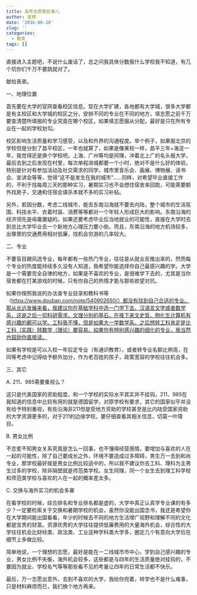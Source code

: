 ```yaml
---
title: 高考志愿那些事儿
author: 宣棋
date: '2016-06-18'
slug: ''
categories:
  - 教育
tags: []
---
```

直接进入主题吧，不说什么废话了，总之问我具体分数报什么学校我不知道，有几个坑你们千万不要跳就对了。

献给表弟。

一、地理位置

首先要在大学的官网查看校区信息。现在大学扩建，各地都有大学城，很多大学都是有主校区和大学城的校区之分，安排不同的专业在不同的地方，填志愿之前千万要查清楚所填报的专业究竟在哪个校区，如果填志愿服从分配，最好是只在所有专业在一起的学校划勾。

校区影响生活质量和学习感受，以及和外界的沟通程度。举个例子，如果报北京的学校但是分到了昌平校区，一年也就算了，如果是像某校一样，昌平三年+海淀一年，我觉得还是换个学校吧。上海、广州等均是同理，冲着北上广的名头报大学，最后去到之后发现在村里，每次单程进城都要一个小时，绝对不是什么好的体验，特别是针对有参加活动及社交需求的同学，城市里音乐会、画展、博物展、读书会、宣讲会等等，觉得“这不是发生在我的城市”……同样，对希望毕业直接工作的，不利于找每周三天的那种实习，暑期实习也不会想住宿舍来回跑，可能需要额外找房子，交通和住宿会谋杀本就不多的实习补贴。

另外，若因分数，考虑二线城市，能去东南沿海就不要去内陆，整个城市的生活氛围、科技水平、衣着时装、消费等等都对一个年轻人形成巨大的影响。东南沿海的经济领先是毋庸置疑的。如果还要考虑毕业后当地就业的可能性，直接在大学时去到总比大学毕业去一个新地方心理压力要小些。而且，东南沿海的地方机场较多，出哪里的交通费用相对低廉，找机会穷游的几率较大。

二、专业

不要盲目跟风选专业，每年都有一些热门专业，往往是从就业反推出来的，然而每个专业的热度能持续多久没有人知道，我希望你能选择你自己最感兴趣的学。大学是一个需要完全自律的地方，如果是不喜欢的专业，是很难学下去的，尤其是当你宿舍都在打某游戏的时候，只有你自己的热情才能与那些欲望对抗。

如果你按照我说的办法查专业目录和教科书等（https://www.douban.com/note/540902650/）都没有找到自己合适的专业。那从长远发展来看，我建议你在基础学科中选一门学下去，汉语言文学或者数学系，这是之后一切科研需求，文理分别的基石，在接下来文史哲、物化生计算机有感兴趣的都可以学。工科我不懂，但是如果大一学数学系，之后想转工科肯定是比工科（实践）转数学（理论）要容易。如果你有特别感兴趣的细化的专业，我当然也鼓励你直接读。

如果有学校是可以入校一年后定专业（有通识教育），或者转专业名额比例高，在同等考虑中记得给予额外加分，作为老百姓的孩子，政策宽容的学校往往机会多。

三、其它

A. 211、985需要重视么？

这只是代表国家的资助程度，和一个学校的实际水平其实并不挂钩，211、985在我知道的信息中比较有用的就是德国留学，对原学校有要求，其它的国家似乎并没有给予特别重视，有些沿海非211但是受地方资助的学校甚至是比内陆受国家资助的大学资源更多的，对于211的边缘学校，要仔细查看其相关信息，切莫一叶障目。

B. 男女比例

不恋爱不知男女关系究竟是怎么一回事，也不懂得经营感情。要增加与喜欢的人在一起的可能性，除了自己要成长之外，环境不要造成过多障碍，男生万一去到和尚专业，那学校最好就是男女比例比较适中的，所以我不建议你去工科、理科为主男生过多的学校，除非隔壁就是师范类学校。女生同理，同一个女生去到理工科学校和师范类学校与喜欢的人在一起的概率差太多。

C. 交换与海外实习的机会多寡

在看学校的时候，综合排名和专业排名都是虚的，大学中真正认真学专业课的有多少？一定要检索关于交换和暑期学校的机会，虽然你没能出国念书，我还是希望你在大学期间能出国看看，年少的时候去不同的地方生活增广视野和理解不同的文化都是宝贵的财富。资源优秀的大学往往提供低廉费用的大量海外机会，综合性的大学往往机会比财经类、政法类、工业这种学科类大学多，圈定几个有意向大学后在细节上多做比较。

简单地说，一个理想的志愿，最好是能在一二线城市市中心，学到自己感兴趣的专业，男女比例不失衡，海外机会较多，这些都是与四年的生活质量绝对挂钩的，不要因为就业、学校名气等等那些看不见的考量让四年的日常生活都不快乐。

最后，万一志愿出意外，去到不喜欢的大学，我给你兜着，转学也不是什么难事，只是材料麻烦而已，我们换个地方再来。